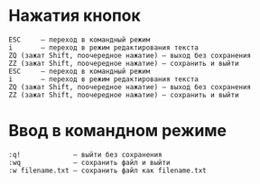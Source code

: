 # Нажатия кнопок
    ESC     — переход в командный режим
    i       — переход в режим редактирования текста
    ZQ (зажат Shift, поочередное нажатие) — выход без сохранения
    ZZ (зажат Shift, поочередное нажатие) — сохранить и выйти
    ESC     — переход в командный режим
    i       — переход в режим редактирования текста
    ZQ (зажат Shift, поочередное нажатие) — выход без сохранения
    ZZ (зажат Shift, поочередное нажатие) — сохранить и выйти

# Ввод в командном режиме
    :q!             — выйти без сохранения
    :wq             — сохранить файл и выйти
    :w filename.txt — сохранить файл как filename.txt